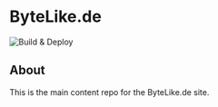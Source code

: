 # ByteLike.de

![Build & Deploy](https://github.com/dontpanic42/bytelike-de/workflows/Build%20&%20Deploy/badge.svg)

## About

This is the main content repo for the ByteLike.de site.